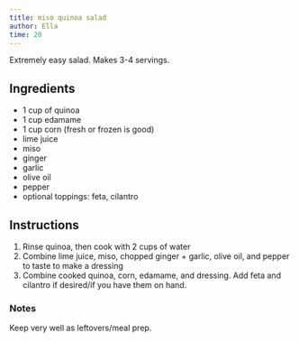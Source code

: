 ```yaml
---
title: miso quinoa salad
author: Ella
time: 20
---
```


Extremely easy salad. Makes 3-4 servings.   

<section markdown="1">

## Ingredients

- 1 cup of quinoa
- 1 cup edamame
- 1 cup corn (fresh or frozen is good)
- lime juice
- miso
- ginger
- garlic
- olive oil
- pepper
- optional toppings: feta, cilantro

</section>

## Instructions

1. Rinse quinoa, then cook with 2 cups of water
2. Combine lime juice, miso, chopped ginger + garlic, olive oil, and pepper to taste to make a dressing
3. Combine cooked quinoa, corn, edamame, and dressing. Add feta and cilantro if desired/if you have them on hand. 


### Notes

Keep very well as leftovers/meal prep. 
